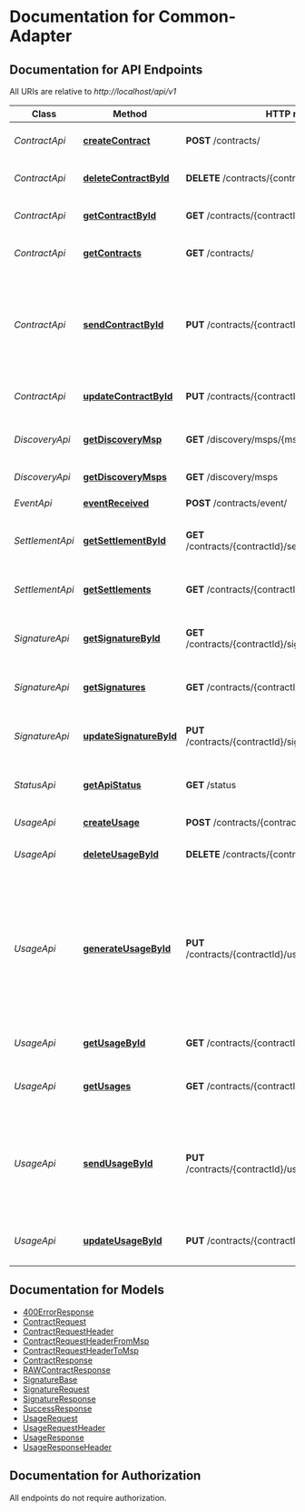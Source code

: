 # Documentation for Common-Adapter

<a name="documentation-for-api-endpoints"></a>
## Documentation for API Endpoints

All URIs are relative to *http://localhost/api/v1*

Class | Method | HTTP request | Description
------------ | ------------- | ------------- | -------------
*ContractApi* | [**createContract**](Apis/ContractApi.md#createcontract) | **POST** /contracts/ | Create a new Contract
*ContractApi* | [**deleteContractById**](Apis/ContractApi.md#deletecontractbyid) | **DELETE** /contracts/{contractId} | Delete a Contract By its Id
*ContractApi* | [**getContractById**](Apis/ContractApi.md#getcontractbyid) | **GET** /contracts/{contractId} | Get a Contract By its Id
*ContractApi* | [**getContracts**](Apis/ContractApi.md#getcontracts) | **GET** /contracts/ | Show a list of all Contracts
*ContractApi* | [**sendContractById**](Apis/ContractApi.md#sendcontractbyid) | **PUT** /contracts/{contractId}/send/ | Set State to \"SEND\" and POST to Blochain adapter towards TargetMsp of the Contract
*ContractApi* | [**updateContractById**](Apis/ContractApi.md#updatecontractbyid) | **PUT** /contracts/{contractId} | Update existing Contract
*DiscoveryApi* | [**getDiscoveryMsp**](Apis/DiscoveryApi.md#getdiscoverymsp) | **GET** /discovery/msps/{mspId} | Show details for a specific Msp
*DiscoveryApi* | [**getDiscoveryMsps**](Apis/DiscoveryApi.md#getdiscoverymsps) | **GET** /discovery/msps | Show a list of all Msps
*EventApi* | [**eventReceived**](Apis/EventApi.md#eventreceived) | **POST** /contracts/event/ | Webhook callback
*SettlementApi* | [**getSettlementById**](Apis/SettlementApi.md#getsettlementbyid) | **GET** /contracts/{contractId}/settlements/{settlementId} | Get Settlement Object by its Id
*SettlementApi* | [**getSettlements**](Apis/SettlementApi.md#getsettlements) | **GET** /contracts/{contractId}/settlements/ | Get All Settlement of a given Contract
*SignatureApi* | [**getSignatureById**](Apis/SignatureApi.md#getsignaturebyid) | **GET** /contracts/{contractId}/signatures/{signatureId} | Get Signature Object by its Id
*SignatureApi* | [**getSignatures**](Apis/SignatureApi.md#getsignatures) | **GET** /contracts/{contractId}/signatures/ | Get All signatures of a given Contract
*SignatureApi* | [**updateSignatureById**](Apis/SignatureApi.md#updatesignaturebyid) | **PUT** /contracts/{contractId}/signatures/{signatureId} | Update Signature Object by its Id
*StatusApi* | [**getApiStatus**](Apis/StatusApi.md#getapistatus) | **GET** /status | Show version information of the API
*UsageApi* | [**createUsage**](Apis/UsageApi.md#createusage) | **POST** /contracts/{contractId}/usages/ | Create a new Usage
*UsageApi* | [**deleteUsageById**](Apis/UsageApi.md#deleteusagebyid) | **DELETE** /contracts/{contractId}/usages/{usageId} | Delete a Usage By its Id
*UsageApi* | [**generateUsageById**](Apis/UsageApi.md#generateusagebyid) | **PUT** /contracts/{contractId}/usages/{usageId}/generate/ | Generate the \"Settlement\" with local calculator and POST to Blochain adapter towards TargetMsp of the calculated response.
*UsageApi* | [**getUsageById**](Apis/UsageApi.md#getusagebyid) | **GET** /contracts/{contractId}/usages/{usageId} | Get Usage Object by its Id
*UsageApi* | [**getUsages**](Apis/UsageApi.md#getusages) | **GET** /contracts/{contractId}/usages/ | Get All usage of a given Contract
*UsageApi* | [**sendUsageById**](Apis/UsageApi.md#sendusagebyid) | **PUT** /contracts/{contractId}/usages/{usageId}/send/ | Set State to \"SEND\" and POST to Blochain adapter towards TargetMsp of the Usage
*UsageApi* | [**updateUsageById**](Apis/UsageApi.md#updateusagebyid) | **PUT** /contracts/{contractId}/usages/{usageId} | Update Usage Object by its Id


<a name="documentation-for-models"></a>
## Documentation for Models

 - [400ErrorResponse](./Models/400ErrorResponse.md)
 - [ContractRequest](./Models/ContractRequest.md)
 - [ContractRequestHeader](./Models/ContractRequestHeader.md)
 - [ContractRequestHeaderFromMsp](./Models/ContractRequestHeaderFromMsp.md)
 - [ContractRequestHeaderToMsp](./Models/ContractRequestHeaderToMsp.md)
 - [ContractResponse](./Models/ContractResponse.md)
 - [RAWContractResponse](./Models/RAWContractResponse.md)
 - [SignatureBase](./Models/SignatureBase.md)
 - [SignatureRequest](./Models/SignatureRequest.md)
 - [SignatureResponse](./Models/SignatureResponse.md)
 - [SuccessResponse](./Models/SuccessResponse.md)
 - [UsageRequest](./Models/UsageRequest.md)
 - [UsageRequestHeader](./Models/UsageRequestHeader.md)
 - [UsageResponse](./Models/UsageResponse.md)
 - [UsageResponseHeader](./Models/UsageResponseHeader.md)


<a name="documentation-for-authorization"></a>
## Documentation for Authorization

All endpoints do not require authorization.
